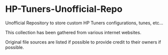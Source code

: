 # HP-Tuners-Unofficial-Repo
Unofficial Repository to store custom HP Tuners configurations, tunes, etc...

This collection has been gathered from various internet websites.

Original file sources are listed if possible to provide credit to their owners if possible.